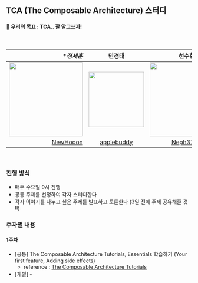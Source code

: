 ## TCA (The Composable Architecture) 스터디 

#### 🚀 우리의 목표  :  TCA.. 잘 알고쓰자!

<br>


| **정세훈* | **민경태** | **천수현** | **이호영** |
|----:|:---:|:---:|:---:|
|<img src="" width="200" height="200" />|<img src="https://github.com/applebuddy/Programmers-Algorithm-Study/assets/4410021/dc65cf89-4d76-4c3c-bafe-04af786998e4" width="150"/>|<img src="https://github.com/YAPP-Github/22nd-Study-TCA/assets/67148595/8d734c51-658b-4e8e-b80a-39e2a6923cd3" width="200" height="200" />|<img src="https://i.imgur.com/DnKXXzd.jpg" width="200" height="200" />|
|[NewHooon](https://github.com/NewHooon)|[applebuddy](https://github.com/applebuddy)|[Neph3779](https://github.com/Neph3779)|[llghdud921](https://github.com/llghdud921)|
<br>

### 진행 방식
- 매주 수요일 9시 진행
- 공통 주제를 선정하여 각자 스터디한다
- 각자 이야기를 나누고 싶은 주제를 발표하고 토론한다 (3일 전에 주제 공유해줄 것 ‼️)

### 주차별 내용
#### 1주차

- [공통] The Composable Architecture Tutorials, Essentials 학습하기 (Your first feature, Adding side effects)
  - reference : [The Composable Architecture Tutorials](https://pointfreeco.github.io/swift-composable-architecture/main/tutorials/meetcomposablearchitecture/#resources)
- [개별] -
